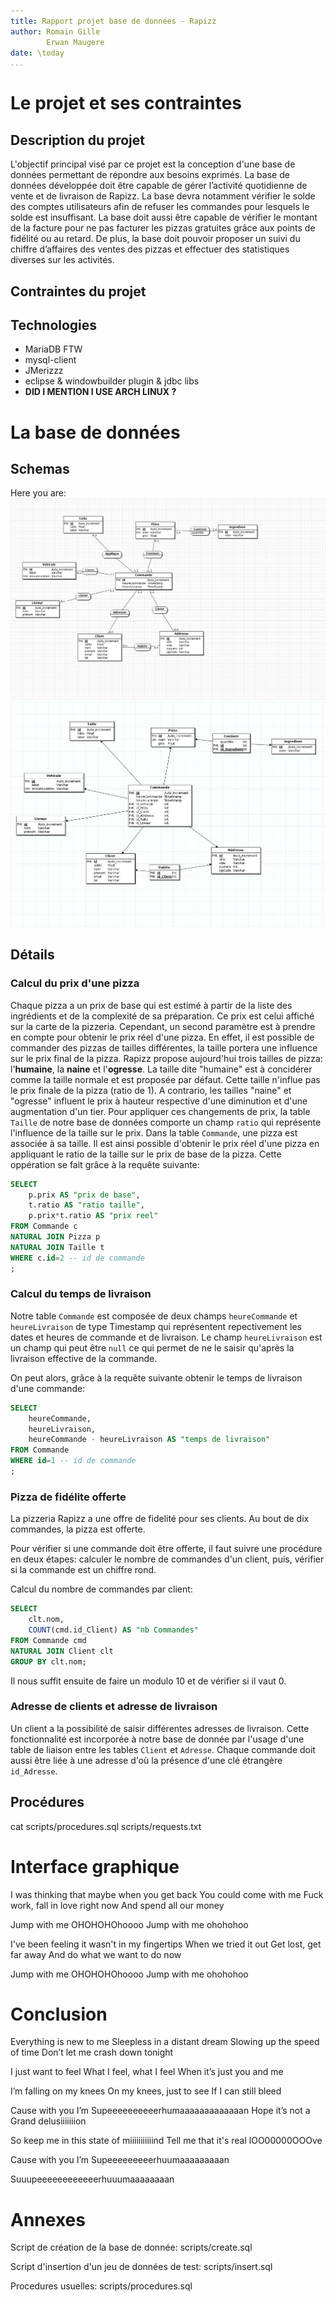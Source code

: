 ```yaml
---
title: Rapport projet base de données - Rapizz
author: Romain Gille
        Erwan Maugere
date: \today
...
```


# Le projet et ses contraintes

## Description du projet
L'objectif principal visé par ce projet est la conception d'une base de données permettant de répondre aux besoins exprimés.
La base de données développée doit être capable de gérer l’activité quotidienne de vente et de livraison de Rapizz.
La base devra notamment vérifier le solde des comptes utilisateurs afin de refuser les commandes pour lesquels le solde est insuffisant.
La base doit aussi être capable de vérifier le montant de la facture pour ne pas facturer les pizzas gratuites grâce aux points de fidélité ou au retard.
De plus, la base doit pouvoir proposer un suivi du chiffre d’affaires des ventes des pizzas et effectuer des statistiques diverses sur les activités.

## Contraintes du projet
<CREEPYPASTA DU SUJET INCOMING>

## Technologies
* MariaDB FTW
* mysql-client
* JMerizzz
* eclipse & windowbuilder plugin & jdbc libs
* __DID I MENTION I USE ARCH LINUX ?__

# La base de données

## Schemas
Here you are:
![img](../img/mcd.jpg)
![img](../img/mld.jpg)

## Détails

### Calcul du prix d'une pizza
Chaque pizza a un prix de base qui est estimé à partir de la liste des ingrédients et de la complexité de sa préparation. Ce prix est celui affiché sur la carte de la pizzeria.
Cependant, un second paramètre est à prendre en compte pour obtenir le prix réel d'une pizza. En effet, il est possible de commander des pizzas de tailles différentes,
la taille portera une influence sur le prix final de la pizza.
Rapizz propose aujourd'hui trois tailles de pizza: l'**humaine**, la **naine** et l'**ogresse**.
La taille dite "humaine" est à concidérer comme la taille normale et est proposée par défaut. Cette taille n'influe pas le prix finale de la pizza (ratio de 1).
A contrario, les tailles "naine" et "ogresse" influent le prix à hauteur respective d'une diminution et d'une augmentation d'un tier.
Pour appliquer ces changements de prix, la table `Taille` de notre base de données comporte un champ `ratio` qui représente l'influence de la taille sur le prix.
Dans la table `Commande`, une pizza est associée à sa taille. Il est ainsi possible d'obtenir le prix réel d'une pizza en appliquant le ratio de la taille sur le prix de base
de la pizza.
Cette oppération se fait grâce à la requête suivante:

```sql
SELECT
    p.prix AS "prix de base",
    t.ratio AS "ratio taille",
    p.prix*t.ratio AS "prix reel"
FROM Commande c
NATURAL JOIN Pizza p
NATURAL JOIN Taille t
WHERE c.id=2 -- id de commande
;
```

### Calcul du temps de livraison
Notre table `Commande` est composée de deux champs `heureCommande` et `heureLivraison` de type Timestamp qui représentent repectivement les dates et heures de commande et de
livraison.
Le champ `heureLivraison` est un champ qui peut être `null` ce qui permet de ne le saisir qu'après la livraison effective de la commande.

On peut alors, grâce à la requête suivante obtenir le temps de livraison d'une commande:

```sql
SELECT
    heureCommande,
    heureLivraison,
    heureCommande - heureLivraison AS "temps de livraison"
FROM Commande
WHERE id=1 -- id de commande
;
```

### Pizza de fidélite offerte
La pizzeria Rapizz a une offre de fidelité pour ses clients. Au bout de dix commandes, la pizza est offerte.

Pour vérifier si une commande doit être offerte, il faut suivre une procédure en deux étapes: calculer le nombre de commandes d'un client, puis, vérifier si la commande
est un chiffre rond.

Calcul du nombre de commandes par client:
```sql
SELECT
    clt.nom,
    COUNT(cmd.id_Client) AS "nb Commandes"
FROM Commande cmd
NATURAL JOIN Client clt
GROUP BY clt.nom;
```

Il nous suffit ensuite de faire un modulo $10$ et de vérifier si il vaut $0$.

### Adresse de clients et adresse de livraison
Un client a la possibilité de saisir différentes adresses de livraison. Cette fonctionnalité est incorporée à notre base de donnée par l'usage d'une table de liaison
entre les tables `Client` et `Adresse`.
Chaque commande doit aussi être liée à une adresse d'où la présence d'une clé étrangère `id_Adresse`.

## Procédures
cat scripts/procedures.sql scripts/requests.txt

# Interface graphique
I was thinking that maybe when you get back
You could come with me
Fuck work, fall in love right now
And spend all our money

Jump with me
OHOHOHOhoooo
Jump with me ohohohoo

I've been feeling it wasn't in my fingertips
When we tried it out
Get lost, get far away
And do what we want to do now

Jump with me
OHOHOHOhoooo
Jump with me ohohohoo

# Conclusion
Everything is new to me
Sleepless in a distant dream
Slowing up the speed of time
Don’t let me crash down tonight

I just want to feel
What I feel, what I feel
When it’s just you and me

I’m falling on my knees
On my knees, just to see
If I can still bleed

Cause with you I’m
Supeeeeeeeeeerhumaaaaaaaaaaaaan
Hope it’s not a
Grand delusiiiiiiion

So keep me in this state of miiiiiiiiiiind
Tell me that it's real lOO00000OOOve

Cause with you I’m
Supeeeeeeeeerhuumaaaaaaaaan

Suuupeeeeeeeeeeeerhuuumaaaaaaaan

# Annexes

Script de création de la base de donnée:
scripts/create.sql

Script d'insertion d'un jeu de données de test:
scripts/insert.sql

Procedures usuelles:
scripts/procedures.sql
